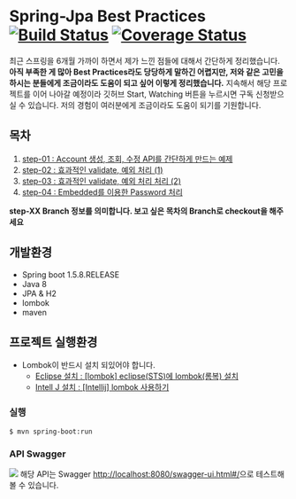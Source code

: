 # Spring-Jpa Best Practices [![Build Status](https://travis-ci.org/cheese10yun/spring-jpa.svg?branch=master)](https://travis-ci.org/cheese10yun/spring-jpa) [![Coverage Status](https://coveralls.io/repos/github/cheese10yun/spring-jpa/badge.svg?branch=master)](https://coveralls.io/github/cheese10yun/spring-jpa?branch=master)

최근 스프링을 6개월 가까이 하면서 제가 느낀 점들에 대해서 간단하게 정리했습니다. **아직 부족한 게 많아 Best Practices라도 당당하게 말하긴 어렵지만, 저와 같은 고민을 하시는 분들에게 조금이라도 도움이 되고 싶어 이렇게 정리했습니다.** 지속해서 해당 프로젝트를 이어 나아갈 예정이라 깃허브 Start, Watching 버튼을 누르시면 구독 신청받으실 수 있습니다. 저의 경험이 여러분에게 조금이라도 도움이 되기를 기원합니다.


## 목차
1. [step-01 : Account 생성, 조회, 수정 API를 간단하게 만드는 예제](https://github.com/cheese10yun/spring-jpa/blob/master/doc/step-01.md)
2. [step-02 : 효과적인 validate, 예외 처리 (1)](https://github.com/cheese10yun/spring-jpa/blob/master/doc/step-02.md)
3. [step-03 : 효과적인 validate, 예외 처리 처리 (2)](https://github.com/cheese10yun/spring-jpa-best-practices/blob/master/doc/step-03.md)
4. [step-04 : Embedded를 이용한 Password 처리]()

**step-XX Branch 정보를 의미합니다. 보고 싶은 목차의 Branch로 checkout을 해주세요**



## 개발환경
* Spring boot 1.5.8.RELEASE
* Java 8
* JPA & H2
* lombok
* maven

## 프로젝트 실행환경

* Lombok이 반드시 설치 되있어야 합니다.
  - [Eclipse 설치 : [lombok] eclipse(STS)에 lombok(롬복) 설치](http://countryxide.tistory.com/16)
  - [Intell J 설치 : [Intellij] lombok 사용하기](http://blog.woniper.net/229)

### 실행
```
$ mvn spring-boot:run
```

### API Swagger
![](https://i.imgur.com/1cc1auF.png)
해당 API는 Swagger [http://localhost:8080/swagger-ui.html#/](http://localhost:8080/swagger-ui.html#/)으로 테스트해 볼 수 있습니다.
